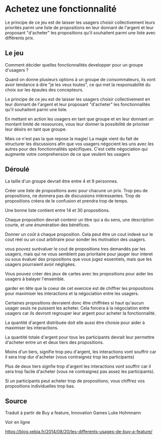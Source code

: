 # Achetez une fonctionnalité

Le principe de ce jeu est de laisser les usagers choisir collectivement leurs priorités parmi une liste de propositions en leur donnant de l'argent et leur proposant "d'acheter" les propositions qu'il souhaitent parmi une liste avec différents prix.

## Le jeu

Comment décider quelles fonctionnalités developper pour un groupe d'usagers ?

Quand on donne plusieurs options à un groupe de consommateurs, ils vont avoir tendance à dire "je les veux toutes", ce qui met la responsabilité du choix sur les épaules des concepteurs.

Le principe de ce jeu est de laisser les usagers choisir collectivement en leur donnant de l'argent et leur proposant "d'acheter" les fonctionnalités qu'il souhaitent parmi une liste.

En mettant en action les usagers en tant que groupe et en leur donnant un montant limité de ressources, vous leur donner la possibilité de prioriser leur désirs en tant que groupe. 

Mais ce n'est pas la que repose la magie/ La magie vient du fait de structurer les discussions afin que vos usagers négocient les uns avec les autres pour des fonctionnalités spécifiques. C'est cette négociation qui augmente votre comprehension de ce que veulent les usagers

## Déroulé

La taille d'un groupe devrait être entre 4 et 9 personnes.

Créer une liste de propositions avec pour chacune un prix.  Trop peu de propositions, ne donnera pas de discussions intéressantes. Trop de propositions créera de le confusion et prendra trop de temps.

Une bonne liste contient entre 14 et 30 propositions. 

Chaque proposition devrait contenir un titre qui a du sens, une description courte, et une énumération des bénéfices.

Donner un coût à chaque proposition. Cela peut être un cout indexé sur le cout réel ou un cout arbitraire pour sonder les motivation des usagers.

vous pouvez surévaluer le cout de propositions tres demandés par les usagers, mais qui ne vous semblent pas prioritaire pour jauger leur interet ou sous évaluer des propositions que vous jugez essentiels, mais que les usagers pourraient avoir négligées.

Vous pouvez créer des jeux de cartes avec les propositions pour aider les usagers à balayer l'ensemble.

garder en tête que la coeur de cet exercice est de chiffrer les propositions pour maximiser les interactions et la négociation entre les usagers.

Certaines propositions devraient donc être chiffrées si haut qu'aucun usager seuls ne puissent les acheter. Cela forcera à la négociation entre usagers car ils devront regrouper leur argent pour acheter la fonctionnalité.

La quantité d'argent distribuée doit elle aussi être choisie pour aider à maximiser les interactions.

La quantité totale d'argent pour tous les participants devrait leur permettre d'acheter entre un et deux tiers des propositions.

Moins d'un tiers, signifie trop peu d'argent, les interactions vont souffrir car il sera trop dur d'acheter (vous contraignez trop les participants)

Plus de deux tiers signfie trop d'argent les interactions vont souffrir car il sera trop facile d'acheter (vous ne contraignez pas assez les participants).

Si un participants peut acheter trop de propositions, vous chiffrez vos propositions individuelles trop bas.

## Source

Traduit à partir de Buy a feature, Innovation Games Luke Hohmnann

Voir en ligne

https://blog.xebia.fr/2014/08/20/les-differents-usages-de-buy-a-feature/


